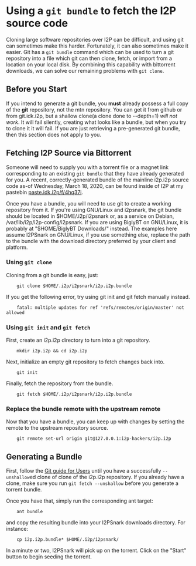 Using a `git bundle` to fetch the I2P source code
=================================================

Cloning large software repositories over I2P can be difficult, and using git can
sometimes make this harder. Fortunately, it can also sometimes make it easier.
Git has a ```git bundle``` command which can be used to turn a git repository
into a file which git can then clone, fetch, or import from a location on your
local disk. By combining this capability with bittorrent downloads, we can solve
our remaining problems with ```git clone```.

Before you Start
----------------

If you intend to generate a git bundle, you **must** already possess a full copy
of the **git** repository, not the mtn repository. You can get it from github
or from git.idk.i2p, but a shallow clone(a clone done to --depth=1) *will not*
*work*. It will fail silently, creating what looks like a bundle, but when you
try to clone it it will fail. If you are just retrieving a pre-generated git
bundle, then this section does not apply to you.

Fetching I2P Source via Bittorrent
----------------------------------

Someone will need to supply you with a torrent file or a magnet link
corresponding to an existing ```git bundle``` that they have already generated
for you. A recent, correctly-generated bundle of the mainline i2p.i2p source
code as-of Wednesday, March 18, 2020, can be found inside of I2P at my pastebin
[paste.idk.i2p/f/4hq37i](http://paste.idk.i2p/f/4h137i).

Once you have a bundle, you will need to use git to create a working repository
from it. If you're using GNU/Linux and i2psnark, the git bundle should be
located in $HOME/.i2p/i2psnark or, as a service on Debian,
/var/lib/i2p/i2p-config/i2psnark. If you are using BiglyBT on GNU/Linux, it is
probably at "$HOME/BiglyBT Downloads/" instead. The examples here assume
I2PSnark on GNU/Linux, if you use something else, replace the path to the
bundle with the download directory preferred by your client and platform.

### Using `git clone`

Cloning from a git bundle is easy, just:

        git clone $HOME/.i2p/i2psnark/i2p.i2p.bundle

If you get the following error, try using git init and git fetch manually
instead.

        fatal: multiple updates for ref 'refs/remotes/origin/master' not allowed

### Using `git init` and `git fetch`

First, create an i2p.i2p directory to turn into a git repository.

        mkdir i2p.i2p && cd i2p.i2p

Next, initialize an empty git repository to fetch changes back into.

        git init

Finally, fetch the repository from the bundle.

        git fetch $HOME/.i2p/i2psnark/i2p.i2p.bundle

### Replace the bundle remote with the upstream remote

Now that you have a bundle, you can keep up with changes by setting the remote
to the upstream repository source.

        git remote set-url origin git@127.0.0.1:i2p-hackers/i2p.i2p

Generating a Bundle
-------------------

First, follow the [Git guide for Users](GIT.md) until you have a successfully
```--unshallow```ed clone of clone of the i2p.i2p repository. If you already
have a clone, make sure you run ```git fetch --unshallow``` before you generate
a torrent bundle.

Once you have that, simply run the corresponding ant target:

        ant bundle

and copy the resulting bundle into your I2PSnark downloads directory. For
instance:

        cp i2p.i2p.bundle* $HOME/.i2p/i2psnark/

In a minute or two, I2PSnark will pick up on the torrent. Click on the "Start"
button to begin seeding the torrent.